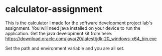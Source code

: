 # calculator-assignment
This is the calculator I made for the software development project lab's assignment.
You will need java installed on your device to run the application. Get the java development kit from here:
https://download.oracle.com/java/20/latest/jdk-20_windows-x64_bin.exe

Set the path and environment variable and you are all set.

